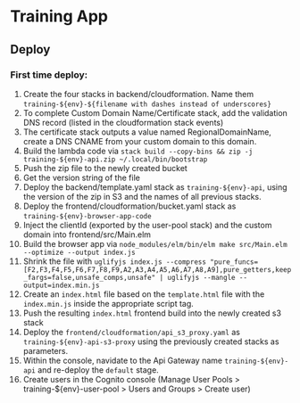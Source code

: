 # Training App

## Deploy

### First time deploy:
1. Create the four stacks in backend/cloudformation.  Name them `training-${env}-${filename with dashes instead of underscores}`
1. To complete Custom Domain Name/Certificate stack, add the validation DNS record (listed in the cloudformation stack events)
1. The certificate stack outputs a value named RegionalDomainName, create a DNS CNAME from your custom domain to this domain.
1. Build the lambda code via `stack build --copy-bins && zip -j training-${env}-api.zip ~/.local/bin/bootstrap`
1. Push the zip file to the newly created bucket
1. Get the version string of the file
1. Deploy the backend/template.yaml stack as `training-${env}-api`, using the version of the zip in S3 and the names of all previous stacks.
1. Deploy the frontend/cloudformation/bucket.yaml stack as `training-${env}-browser-app-code`
1. Inject the clientId (exported by the user-pool stack) and the custom domain into frontend/src/Main.elm
1. Build the browser app via `node_modules/elm/bin/elm make src/Main.elm --optimize --output index.js`
1. Shrink the file with `uglifyjs index.js --compress "pure_funcs=[F2,F3,F4,F5,F6,F7,F8,F9,A2,A3,A4,A5,A6,A7,A8,A9],pure_getters,keep_fargs=false,unsafe_comps,unsafe" | uglifyjs --mangle --output=index.min.js`
1. Create an `index.html` file based on the `template.html` file with the `index.min.js` inside the appropriate script tag.
1. Push the resulting `index.html` frontend build into the newly created s3 stack
1. Deploy the `frontend/cloudformation/api_s3_proxy.yaml` as `training-${env}-api-s3-proxy` using the previously created stacks as parameters.
1. Within the console, navidate to the Api Gateway name `training-${env}-api` and re-deploy the `default` stage.
1. Create users in the Cognito console (Manage User Pools > training-${env}-user-pool > Users and Groups > Create user)
